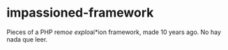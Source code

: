 # impassioned-framework
Pieces of a PHP remo*e explo*ai*ion framework, made 10 years ago.
No hay nada que leer.
